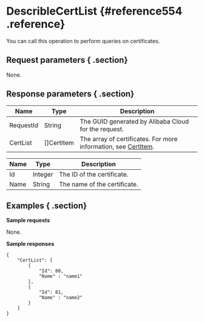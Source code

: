 # DescribleCertList {#reference554 .reference}

You can call this operation to perform queries on certificates.

## Request parameters { .section}

None.

## Response parameters { .section}

|Name|Type|Description|
|----|----|-----------|
|RequestId|String|The GUID generated by Alibaba Cloud for the request.|
|CertList|\[\]CertItem|The array of certificates. For more information, see [CertItem](#).|

|Name|Type|Description|
|----|----|-----------|
|Id|Integer|The ID of the certificate.|
|Name|String|The name of the certificate.|

## Examples { .section}

**Sample requests**

None.

**Sample responses**

```
{
    "CertList": [
        {
            "Id": 80,
			"Name" : "name1"
        },
		{
            "Id": 81,
			"Name" : "name2"
        }
    ]
}

```

